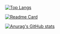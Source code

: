 [![Top Langs](https://github-readme-stats.vercel.app/api/top-langs/?username=strogmann)](https://github.com/anuraghazra/github-readme-stats)

[![Readme Card](https://github-readme-stats.vercel.app/api/pin/?username=strogmann&repo=guistuff)](https://github.com/strogmann/guistuff)

[![Anurag's GitHub stats](https://github-readme-stats.vercel.app/api?username=strogmann&theme=merko)](https://github.com/anuraghazra/github-readme-stats)
